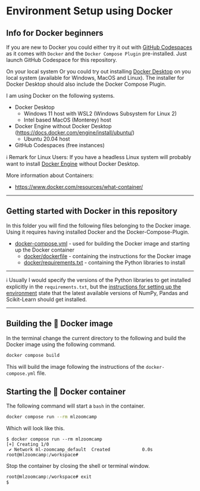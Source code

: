 # Environment Setup using Docker

## Info for Docker beginners

If you are new to Docker you could either try it out with [GitHub Codespaces](https://github.com/features/codespaces) as it comes with `Docker` and the `Docker Compose Plugin` pre-installed. Just launch GitHub Codespace for this repository.

On your local system Or you could try out installing [Docker Desktop](https://www.docker.com/products/docker-desktop/) on you local system (available for Windows, MacOS and Linux). The installer for Docker Desktop should also include the Docker Compose Plugin.


I am using Docker on the following systems.

- Docker Desktop 
    - Windows 11 host with WSL2 (Windows Subsystem for Linux 2)
    - Intel based MacOS (Monterey) host 
- Docker Engine without Docker Desktop (https://docs.docker.com/engine/install/ubuntu/)
    - Ubuntu 20.04 host
- GitHub Codespaces (free instances) 

ℹ️ Remark for Linux Users: If you have a headless Linux system will probably want to install [Docker Engine](https://docs.docker.com/engine/install/) without Docker Desktop.  

More information about Containers:

- https://www.docker.com/resources/what-container/


---

## Getting started with Docker in this repository

In this folder you will find the following files belonging to the Docker image. Using it requires having installed Docker and the Docker-Compose-Plugin.

- [docker-compose.yml](docker-compose.yml) - used for building the Docker image and starting up the Docker container 
    - [docker/dockerfile](docker/dockerfile) - containing the instructions for the Docker image
    - [docker/requirements.txt](docker/requirements.txt) - containing the Python libraries to install


---

ℹ️ Usually I would specify the versions of the Python libraries to get installed explicitly in the `requirements.txt`, but the [instructions for setting up the environment](https://github.com/DataTalksClub/machine-learning-zoomcamp/blob/master/01-intro/06-environment.md) state that the latest available versions of NumPy, Pandas and Scikit-Learn should get installed.

---

## Building the 🐳 Docker image

In the terminal change the current directory to the following and build the Docker image using the following command.

```bash
docker compose build
```

This will build the image following the instructions of the `docker-compose.yml` file.

## Starting the 🐳 Docker container

The following command will start a `bash` in the container.

```bash
docker compose run --rm mlzoomcamp
```

Which will look like this.

```shell
$ docker compose run --rm mlzoomcamp
[+] Creating 1/0
 ✔ Network ml-zoomcamp_default  Created            0.0s 
root@mlzoomcamp:/workspace# 
```

Stop the container by closing the shell or terminal window.

```bash
root@mlzoomcamp:/workspace# exit
$
```



